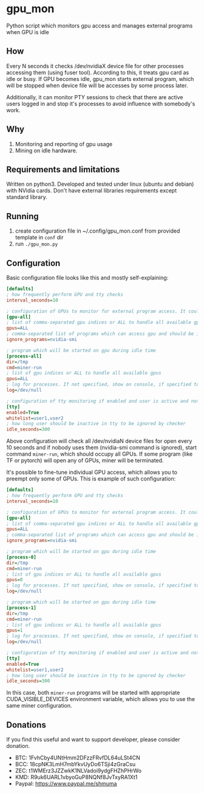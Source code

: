 # gpu_mon
Python script which monitors gpu access and manages external programs when GPU is idle

## How

Every N seconds it checks /dev/nvidiaX device file for other processes accessing them (using fuser tool). 
According to this, it treats gpu card as idle or busy. If GPU becomes idle, gpu_mon starts external program, which will 
be stopped when device file will be accesses by some process later.
 
Additionally, it can monitor PTY sessions to check that there are active users logged in and stop it's processes to 
avoid influence with somebody's work.

## Why

1. Monitoring and reporting of gpu usage
2. Mining on idle hardware.

## Requirements and limitations

Written on python3. Developed and tested under linux (ubuntu and debian) with NVidia cards. Don't have external 
libraries requirements except standard library.
  
## Running

1. create configuration file in ~/.config/gpu_mon.conf from provided template in `conf` dir
2. run `./gpu_mon.py`

## Configuration

Basic configuration file looks like this and mostly self-explaining:
```ini
[defaults]
; how frequently perform GPU and tty checks
interval_seconds=10

; configuration of GPUs to monitor for external program access. It could be several such sections with 'gpu-' prefix
[gpu-all]
; list of comma-separated gpu indices or ALL to handle all available gpus
gpus=ALL
; comma-separated list of programs which can access gpu and should be ignored
ignore_programs=nvidia-smi

; program which will be started on gpu during idle time
[process-all]
dir=/tmp
cmd=miner-run
; list of gpu indices or ALL to handle all available gpus
gpus=ALL
; log for processes. If not specified, show on console, if specified to file, data will be appended
log=/dev/null

; configuration of tty monitoring if enabled and user is active and not in whitelist, all processes will be stopped
[tty]
enabled=True
whitelist=user1,user2
; how long user should be inactive in tty to be ignored by checker
idle_seconds=300
```

Above configuration will check all /dev/nvidiaN device files for open every 10 seconds and if nobody uses them 
(nvidia-smi command is ignored), start command `miner-run`, which should occupy all GPUs.
If some program (like TF or pytorch) will open any of GPUs, miner will be terminated.

It's possible to fine-tune individual GPU access, which allows you to preempt only some of GPUs. This is example of such configuration:
```ini
[defaults]
; how frequently perform GPU and tty checks
interval_seconds=10

; configuration of GPUs to monitor for external program access. It could be several such sections with 'gpu-' prefix
[gpu-all]
; list of comma-separated gpu indices or ALL to handle all available gpus
gpus=ALL
; comma-separated list of programs which can access gpu and should be ignored
ignore_programs=nvidia-smi

; program which will be started on gpu during idle time
[process-0]
dir=/tmp
cmd=miner-run
; list of gpu indices or ALL to handle all available gpus
gpus=0
; log for processes. If not specified, show on console, if specified to file, data will be appended
log=/dev/null

; program which will be started on gpu during idle time
[process-1]
dir=/tmp
cmd=miner-run  
; list of gpu indices or ALL to handle all available gpus
gpus=1
; log for processes. If not specified, show on console, if specified to file, data will be appended
log=/dev/null

; configuration of tty monitoring if enabled and user is active and not in whitelist, all processes will be stopped
[tty]
enabled=True
whitelist=user1,user2
; how long user should be inactive in tty to be ignored by checker
idle_seconds=300
```

In this case, both `miner-run` programs will be started with appropriate CUDA_VISIBLE_DEVICES environment variable, 
which allows you to use the same miner configuration.

## Donations

If you find this useful and want to support developer, please consider donation.

* BTC: 1FvhCby4UNtHmm2DFzzFRvfDL64uLSt4CN
* BCC: 18cpNK3LmH7mbYkvUyDo6TSji4zGraCsu
* ZEC: t1WMErz3JZZwkK1NLVadoi9ydgFHZhPHrWo
* KMD: R9uk6UARL1vbyoGuP8NQNf8JvTxyRA1Xt1
* Paypal: https://www.paypal.me/shmuma
